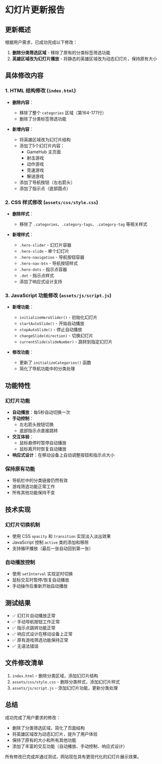 # 幻灯片更新报告

## 更新概述
根据用户需求，已成功完成以下修改：
1. **删除分类筛选区域** - 移除了原有的分类标签筛选功能
2. **英雄区域改为幻灯片播放** - 将静态的英雄区域改为动态幻灯片，保持原有大小

## 具体修改内容

### 1. HTML 结构修改 (`index.html`)
- **删除内容**：
  - 移除了整个 `categories` 区域（第164-177行）
  - 删除了分类标签筛选功能

- **新增内容**：
  - 将英雄区域改为幻灯片结构
  - 添加了5个幻灯片内容：
    - GameHub 主页面
    - 射击游戏
    - 动作游戏  
    - 竞速游戏
    - 解谜游戏
  - 添加了导航按钮（左右箭头）
  - 添加了指示点（底部圆点）

### 2. CSS 样式修改 (`assets/css/style.css`)
- **删除样式**：
  - 移除了 `.categories`、`.category-tags`、`.category-tag` 等相关样式

- **新增样式**：
  - `.hero-slider` - 幻灯片容器
  - `.hero-slide` - 单个幻灯片
  - `.hero-navigation` - 导航按钮容器
  - `.hero-nav-btn` - 导航按钮样式
  - `.hero-dots` - 指示点容器
  - `.dot` - 指示点样式
  - 添加了响应式设计支持

### 3. JavaScript 功能修改 (`assets/js/script.js`)
- **新增功能**：
  - `initializeHeroSlider()` - 初始化幻灯片
  - `startAutoSlide()` - 开始自动播放
  - `stopAutoSlide()` - 停止自动播放
  - `changeSlide(direction)` - 切换幻灯片
  - `currentSlide(slideNumber)` - 跳转到指定幻灯片

- **修改功能**：
  - 更新了 `initializeCategories()` 函数
  - 简化了导航功能中的分类处理

## 功能特性

### 幻灯片功能
- **自动播放**：每5秒自动切换一次
- **手动控制**：
  - 左右箭头按钮切换
  - 底部指示点直接跳转
- **交互体验**：
  - 鼠标悬停时暂停自动播放
  - 鼠标离开时恢复自动播放
- **响应式设计**：在移动设备上自动调整按钮和指示点大小

### 保持原有功能
- 导航栏中的分类链接仍然有效
- 游戏筛选功能正常工作
- 所有其他功能保持不变

## 技术实现

### 幻灯片切换机制
- 使用 CSS `opacity` 和 `transition` 实现淡入淡出效果
- JavaScript 控制 `active` 类的添加和移除
- 支持循环播放（最后一张自动回到第一张）

### 自动播放控制
- 使用 `setInterval` 实现定时切换
- 鼠标交互时暂停/恢复自动播放
- 手动操作后重新开始自动播放

## 测试结果
- ✅ 幻灯片自动播放正常
- ✅ 手动导航按钮工作正常
- ✅ 指示点跳转功能正常
- ✅ 响应式设计在移动设备上正常
- ✅ 原有游戏筛选功能保持正常
- ✅ 无语法错误

## 文件修改清单
1. `index.html` - 删除分类区域，添加幻灯片结构
2. `assets/css/style.css` - 删除分类样式，添加幻灯片样式
3. `assets/js/script.js` - 添加幻灯片功能，更新分类处理

## 总结
成功完成了用户要求的修改：
- 删除了分类筛选区域，简化了页面结构
- 将英雄区域改为动态幻灯片，提升了用户体验
- 保持了原有的大小和所有其他功能
- 添加了丰富的交互功能（自动播放、手动控制、响应式设计）

所有修改已完成并通过测试，网站现在具有更现代化的幻灯片展示效果。
